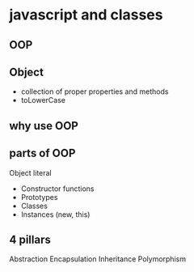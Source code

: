 # javascript and classes

## OOP

## Object
- collection of proper properties and methods
- toLowerCase

## why use OOP

## parts of OOP
Object literal

- Constructor functions
- Prototypes
- Classes
- Instances (new, this)

## 4 pillars
Abstraction
Encapsulation
Inheritance
Polymorphism